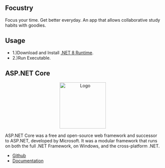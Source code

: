 ## Focustry

Focus your time. Get better everyday. An app that allows collaborative study habits with goodies.

## Usage

* 1.)Download and Install [.NET 8 Runtime](https://dotnet.microsoft.com/en-us/download/dotnet/8.0).
* 2.)Run Executable.

## ASP.NET Core

<p align="center"><img src="https://i.imgur.com/dzHmxlz.png" width="150px" height="auto" alt="Logo"></a></p>

ASP.NET Core was a free and open-source web framework and successor to ASP.NET, developed by Microsoft. It was a modular framework that runs on both the full .NET Framework, on Windows, and the cross-platform .NET.

* [Github](https://github.com/dotnet/aspnetcore)
* [Documentation](https://learn.microsoft.com/en-us/aspnet/core/)
